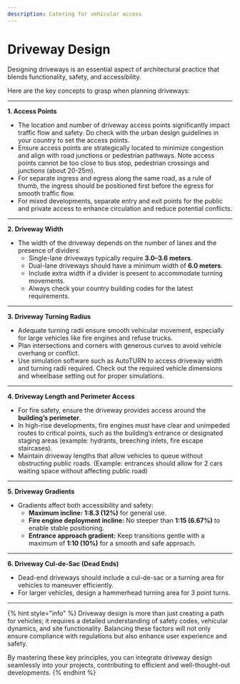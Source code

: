 ```yaml
---
description: Catering for vehicular access
---
```


# Driveway Design

Designing driveways is an essential aspect of architectural practice that blends functionality, safety, and accessibility.&#x20;

Here are the key concepts to grasp when planning driveways:

***

**1. Access Points**

* The location and number of driveway access points significantly impact traffic flow and safety. Do check with the urban design guidelines in your country to set the access points.
* Ensure access points are strategically located to minimize congestion and align with road junctions or pedestrian pathways. Note access points cannot be too close to bus stop, pedestrian crossings and junctions (about 20-25m).
* For separate ingress and egress along the same road, as a rule of thumb, the ingress should be positioned first before the egress for smooth traffic flow.
* For mixed developments, separate entry and exit points for the public and private access to enhance circulation and reduce potential conflicts.

***

**2. Driveway Width**

* The width of the driveway depends on the number of lanes and the presence of dividers:
  * Single-lane driveways typically require **3.0–3.6 meters**.
  * Dual-lane driveways should have a minimum width of **6.0 meters**.
  * Include extra width if a divider is present to accommodate turning movements.
  * Always check your country building codes for the latest requirements.

***

**3. Driveway Turning Radius**

* Adequate turning radii ensure smooth vehicular movement, especially for large vehicles like fire engines and refuse trucks.
* Plan intersections and corners with generous curves to avoid vehicle overhang or conflict.
* Use simulation software such as AutoTURN to access driveway width and turning radii required. Check out the required vehicle dimensions and wheelbase setting out for proper simulations.

***

**4. Driveway Length and Perimeter Access**

* For fire safety, ensure the driveway provides access around the **building’s perimeter**.
* In high-rise developments, fire engines must have clear and unimpeded routes to critical points, such as the building’s entrance or designated staging areas (example: hydrants, breeching inlets, fire escape staircases).
* Maintain driveway lengths that allow vehicles to queue without obstructing public roads. (Example: entrances should allow for 2 cars waiting space without affecting public road)

***

**5. Driveway Gradients**

* Gradients affect both accessibility and safety:
  * **Maximum incline:** **1:8.3 (12%)** for general use.
  * **Fire engine deployment incline:** No steeper than **1:15 (6.67%)** to enable stable positioning.
  * **Entrance approach gradient:** Keep transitions gentle with a maximum of **1:10 (10%)** for a smooth and safe approach.

***

**6. Driveway Cul-de-Sac (Dead Ends)**

* Dead-end driveways should include a cul-de-sac or a turning area for vehicles to maneuver efficiently.
* For larger vehicles, design a hammerhead turning area for 3 point turns.

***

{% hint style="info" %}
Driveway design is more than just creating a path for vehicles; it requires a detailed understanding of safety codes, vehicular dynamics, and site functionality. Balancing these factors will not only ensure compliance with regulations but also enhance user experience and safety.&#x20;

By mastering these key principles, you can integrate driveway design seamlessly into your projects, contributing to efficient and well-thought-out developments.
{% endhint %}



